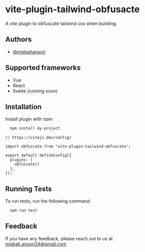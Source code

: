 
# vite-plugin-tailwind-obfusacte

A vite plugin to obfuscate tailwind css when building.


## Authors

- [@misbahansori](https://www.github.com/misbahansori)


## Supported frameworks

- Vue
- React
- Svelte *(coming soon)*


## Installation

Install plugin with npm

```bash
  npm install my-project
```

```
// https://vitejs.dev/config/

import obfuscate from "vite-plugin-tailwind-obfuscate";

export default defineConfig({
  plugins: [
    obfuscate()
  ],
});
```

    
## Running Tests

To run tests, run the following command

```bash
  npm run test
```


## Feedback

If you have any feedback, please reach out to us at misbah.ansori24@gmail.com


